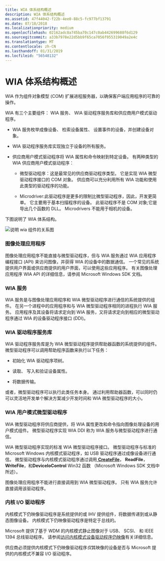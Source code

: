 ```yaml
---
title: WIA 体系结构概述
description: WIA 体系结构概述
ms.assetid: 47f44042-f22b-4ee0-88c5-fc977bf13791
ms.date: 07/18/2018
ms.localizationpriority: medium
ms.openlocfilehash: 02162adc8a745ba70c147c0ab442699688f6d129
ms.sourcegitcommit: a33b7978e22d5bb9f65ca7056f955319049a2e4c
ms.translationtype: MT
ms.contentlocale: zh-CN
ms.lasthandoff: 01/31/2019
ms.locfileid: "56548132"
---
```

# <a name="wia-architecture-overview"></a>WIA 体系结构概述

WIA 作为组件对象模型 (COM) 扩展进程服务器，以确保客户端应用程序的可靠的操作。 

WIA 有三个主要组件： WIA 服务、 WIA 驱动程序服务库和供应商用户模式驱动程序。

-   WIA 服务枚举成像设备、 检索设备属性、 设置事件的设备，并创建设备对象。

-   WIA 驱动程序服务库实现独立于设备的所有服务。

-   供应商用户模式驱动程序将 WIA 属性和命令映射到特定设备。 有两种类型的 WIA 供应商用户模式驱动程序：

    -   微型驱动程序：这是最常见的供应商驱动程序类型。 它是实现 WIA 微型驱动程序接口的 COM 对象。 供应商可以充分利用所有 WIA 功能和使用此类型的驱动程序的功能。
    
    -   Microdriver:此驱动程序是更多的限制比微型驱动程序，因此，开发更简单。 它主要用于基本扫描程序的设备。 此驱动程序不是 COM 对象;它是导出几个函数的 DLL。 Microdrivers 不能用于相机的设备。

下图说明了 WIA 体系结构。

![说明 wia 组件的关系图](images/art-1.png)

### <a name="imaging-applications"></a>图像处理应用程序

图像处理应用程序不能直接与微型驱动程序，但与 WIA 服务通过 WIA 应用程序编程接口 (API) 来访问图像，并获得 WIA 的设备中的数据通信。 一个常见的系统提供用户界面或供应商提供的用户界面，可以使用这些应用程序。 有关图像处理应用程序 WIA API 的详细信息，请参阅 Microsoft Windows SDK 文档。

### <a name="wia-service"></a>WIA 服务

WIA 服务是与图像处理应用程序和 WIA 微型驱动程序进行通信的系统提供的组件。 在另一个进程中的应用程序和与 WIA 微型驱动程序相同的进程执行 WIA 服务。 应用程序及其设备将请求定向到 WIA 服务，又将请求定向到相应的微型驱动程序通过 WIA 的设备驱动程序接口 (DDI)。

### <a name="wia-driver-services-library"></a>WIA 驱动程序服务库

WIA 驱动程序服务库是为 WIA 微型驱动程序提供帮助器函数的系统提供的组件。 微型驱动程序可以调用帮助程序函数来执行以下任务：

-   初始化 WIA 驱动程序项树。

-   读取、 写入和验证设备属性。

-   将数据传输。

或者，微型驱动程序可以执行此类任务本身。 通过利用帮助器函数，可以同时仍可以灵活地开发单个解决方案减少开发时间和 WIA 微型驱动程序的大小。

### <a name="wia-user-mode-minidrivers"></a>WIA 用户模式微型驱动程序

WIA 微型驱动程序将供应商提供，将 WIA 属性更改和命令指向图像处理设备的用户模式组件。 微型驱动程序实现 WIA DDI 称为 WIA 服务与微型驱动程序进行通信。

WIA 微型驱动程序实现的标准 WIA 微型驱动程序接口。 微型驱动程序与标准的 Microsoft Windows 内核模式驱动程序，如 USB 驱动程序通过成像设备进行通信。 微型驱动程序与内核模式驱动程序通过调用[ **CreateFile**](https://msdn.microsoft.com/library/windows/desktop/aa363858)， **ReadFile**， **WriteFile**，和**DeviceIoControl** Win32 函数 （Microsoft Windows SDK 文档中所述）。

图像处理应用程序不能进行直接调用到 WIA 微型驱动程序。 只有 WIA 服务允许直接调用该驱动程序。

### <a name="kernel-io-drivers"></a>内核 I/O 驱动程序

内核模式下仍映像驱动程序是系统提供的或 IHV 提供组件，将数据传递到或从静态图像设备。 内核模式下仍映像驱动程序是特定于总线的。

Microsoft 提供了基于 WDM 的内核模式静止图像对于 USB、 SCSI、 和 IEEE 1394 总线驱动程序。 请参阅[访问内核模式设备驱动程序仍映像](accessing-kernel-mode-drivers-for-still-image-devices.md)有关详细信息。

供应商必须提供内核模式下仍映像驱动程序*仅*其映像的设备是否与 Microsoft 提供的内核模式不兼容 I/O 驱动程序。

 
